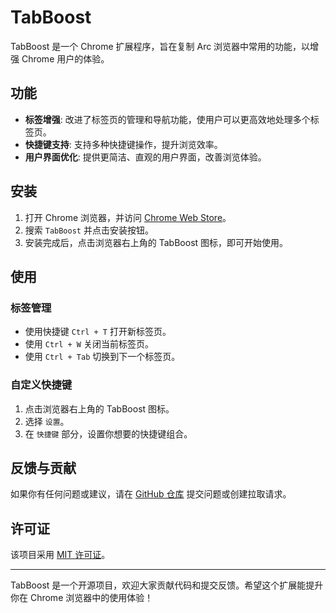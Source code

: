 # TabBoost

TabBoost 是一个 Chrome 扩展程序，旨在复制 Arc 浏览器中常用的功能，以增强 Chrome 用户的体验。

## 功能

- **标签增强**: 改进了标签页的管理和导航功能，使用户可以更高效地处理多个标签页。
- **快捷键支持**: 支持多种快捷键操作，提升浏览效率。
- **用户界面优化**: 提供更简洁、直观的用户界面，改善浏览体验。

## 安装

1. 打开 Chrome 浏览器，并访问 [Chrome Web Store](https://chrome.google.com/webstore/category/extensions)。
2. 搜索 `TabBoost` 并点击安装按钮。
3. 安装完成后，点击浏览器右上角的 TabBoost 图标，即可开始使用。

## 使用

### 标签管理

- 使用快捷键 `Ctrl + T` 打开新标签页。
- 使用 `Ctrl + W` 关闭当前标签页。
- 使用 `Ctrl + Tab` 切换到下一个标签页。

### 自定义快捷键

1. 点击浏览器右上角的 TabBoost 图标。
2. 选择 `设置`。
3. 在 `快捷键` 部分，设置你想要的快捷键组合。

## 反馈与贡献

如果你有任何问题或建议，请在 [GitHub 仓库](https://github.com/samzong/chrome-tabboost) 提交问题或创建拉取请求。

## 许可证

该项目采用 [MIT 许可证](https://opensource.org/licenses/MIT)。

---

TabBoost 是一个开源项目，欢迎大家贡献代码和提交反馈。希望这个扩展能提升你在 Chrome 浏览器中的使用体验！
